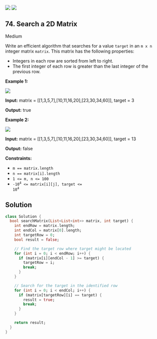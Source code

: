 [![](https://img.shields.io/github/stars/LeetCode-in-Dart/LeetCode-in-Dart?label=Stars&style=flat-square)](https://github.com/LeetCode-in-Dart/LeetCode-in-Dart)
[![](https://img.shields.io/github/forks/LeetCode-in-Dart/LeetCode-in-Dart?label=Fork%20me%20on%20GitHub%20&style=flat-square)](https://github.com/LeetCode-in-Dart/LeetCode-in-Dart/fork)

## 74\. Search a 2D Matrix

Medium

Write an efficient algorithm that searches for a value `target` in an `m x n` integer matrix `matrix`. This matrix has the following properties:

*   Integers in each row are sorted from left to right.
*   The first integer of each row is greater than the last integer of the previous row.

**Example 1:**

![](https://assets.leetcode.com/uploads/2020/10/05/mat.jpg)

**Input:** matrix = \[\[1,3,5,7],[10,11,16,20],[23,30,34,60]], target = 3

**Output:** true

**Example 2:**

![](https://assets.leetcode.com/uploads/2020/10/05/mat2.jpg)

**Input:** matrix = \[\[1,3,5,7],[10,11,16,20],[23,30,34,60]], target = 13

**Output:** false

**Constraints:**

*   `m == matrix.length`
*   `n == matrix[i].length`
*   `1 <= m, n <= 100`
*   <code>-10<sup>4</sup> <= matrix[i][j], target <= 10<sup>4</sup></code>

## Solution

```dart
class Solution {
  bool searchMatrix(List<List<int>> matrix, int target) {
    int endRow = matrix.length;
    int endCol = matrix[0].length;
    int targetRow = 0;
    bool result = false;

    // Find the target row where target might be located
    for (int i = 0; i < endRow; i++) {
      if (matrix[i][endCol - 1] >= target) {
        targetRow = i;
        break;
      }
    }

    // Search for the target in the identified row
    for (int i = 0; i < endCol; i++) {
      if (matrix[targetRow][i] == target) {
        result = true;
        break;
      }
    }

    return result;
  }
}
```
